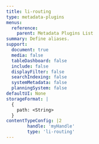 ```yaml
---
title: li-routing
type: metadata-plugins
menus:
  reference:
    parent: Metadata Plugins List
summary: Define aliases.
support:
  document: true
  media: false
  tableDashboard: false
  include: false
  displayFilter: false
  searchIndexing: false
  systemMetadata: false
  planningSystem: false
defaultUI: None
storageFormat: |
  {
    path: <String>
  }
contentTypeConfig: |2
        handle: 'myHandle'
        type: 'li-routing'
---
```

